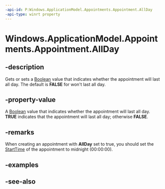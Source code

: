 ----api-id: P:Windows.ApplicationModel.Appointments.Appointment.AllDay
-api-type: winrt property
---<!-- Property syntaxpublic bool AllDay { get;  set; }--># Windows.ApplicationModel.Appointments.Appointment.AllDay## -descriptionGets or sets a [Boolean](https://msdn.microsoft.com/library/system.boolean.aspx) value that indicates whether the appointment will last all day. The default is **FALSE** for won't last all day.## -property-valueA [Boolean](https://msdn.microsoft.com/library/system.boolean.aspx) value that indicates whether the appointment will last all day. **TRUE** indicates that the appointment will last all day; otherwise **FALSE**.## -remarksWhen creating an appointment with **AllDay** set to true, you should set the [StartTime](appointment_starttime.md) of the appointment to midnight (00:00:00).## -examples## -see-also